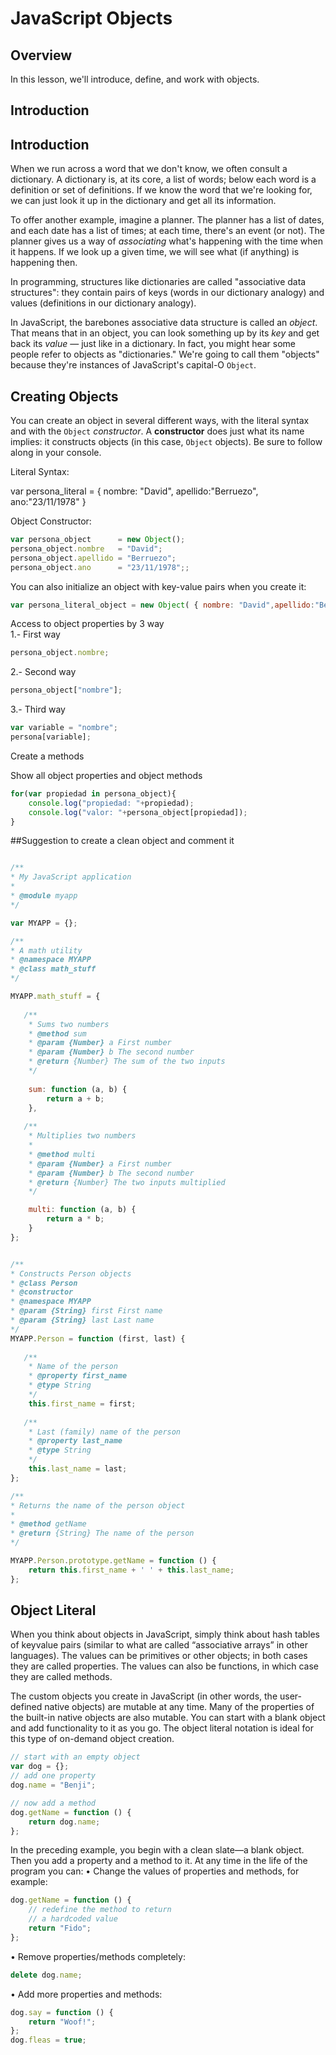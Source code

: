 # JavaScript Objects

## Overview

In this lesson, we'll introduce, define, and work with objects. 

## Introduction 

## Introduction 

When we run across a word that we don't know, we often consult a dictionary. A dictionary is, at its core, a list of words; below each word is a definition or set of definitions. If we know the word that we're looking for, we can just look it up in the dictionary and get all its information.

To offer another example, imagine a planner. The planner has a list of dates, and each date has a list of times; at each time, there's an event (or not). The planner gives us a way of _associating_ what's happening with the time when it happens. If we look up a given time, we will see what (if anything) is happening then.

In programming, structures like dictionaries are called "associative data structures": they contain pairs of keys (words in our dictionary analogy) and values (definitions in our dictionary analogy).

In JavaScript, the barebones associative data structure is called an _object_. That means that in an object, you can look something up by its _key_ and get back its _value_ — just like in a dictionary. In fact, you might hear some people refer to objects as "dictionaries." We're going to call them "objects" because they're instances of JavaScript's capital-O `Object`.

## Creating Objects

You can create an object in several different ways, with the literal syntax and with the `Object` _constructor_. A **constructor** does just what its name implies: it constructs objects (in this case, `Object` objects). Be sure to follow along in your console.

Literal Syntax:

var persona_literal = {
    nombre: "David",
    apellido:"Berruezo",
    ano:"23/11/1978"
}

Object Constructor:
```js
var persona_object      = new Object();
persona_object.nombre   = "David";
persona_object.apellido = "Berruezo";
persona_object.ano      = "23/11/1978";;
```
You can also initialize an object with key-value pairs when you create it:
```js
var persona_literal_object = new Object( { nombre: "David",apellido:"Berruezo", ano:"23/11/1978" } );
```
Access to object  properties by 3 way<br>
1.- First way
```js
persona_object.nombre;
```
2.- Second way
```js
persona_object["nombre"];
```
3.- Third way
```js
var variable = "nombre";
persona[variable];
```
Create a methods

Show all object properties and object methods
```js
for(var propiedad in persona_object){
    console.log("propiedad: "+propiedad);
    console.log("valor: "+persona_object[propiedad]);
}
```

##Suggestion to create a clean object and comment it

```js

/**
* My JavaScript application
*
* @module myapp
*/

var MYAPP = {};

/**
* A math utility
* @namespace MYAPP
* @class math_stuff
*/

MYAPP.math_stuff = {
    
   /**
    * Sums two numbers
    * @method sum
    * @param {Number} a First number
    * @param {Number} b The second number
    * @return {Number} The sum of the two inputs
    */
    
    sum: function (a, b) {
        return a + b;
    },
    
   /**
    * Multiplies two numbers
    *
    * @method multi
    * @param {Number} a First number
    * @param {Number} b The second number
    * @return {Number} The two inputs multiplied
    */

    multi: function (a, b) {
        return a * b;
    }
};


/**
* Constructs Person objects
* @class Person
* @constructor
* @namespace MYAPP
* @param {String} first First name
* @param {String} last Last name
*/
MYAPP.Person = function (first, last) {
    
   /**
    * Name of the person
    * @property first_name
    * @type String
    */
    this.first_name = first;
    
   /**
    * Last (family) name of the person
    * @property last_name
    * @type String
    */
    this.last_name = last;
};

/**
* Returns the name of the person object
*
* @method getName
* @return {String} The name of the person
*/

MYAPP.Person.prototype.getName = function () {
    return this.first_name + ' ' + this.last_name;
};
```

## Object Literal

When you think about objects in JavaScript, simply think about hash tables of keyvalue
pairs (similar to what are called “associative arrays” in other languages). The
values can be primitives or other objects; in both cases they are called properties. The
values can also be functions, in which case they are called methods.

The custom objects you create in JavaScript (in other words, the user-defined native
objects) are mutable at any time. Many of the properties of the built-in native objects
are also mutable. You can start with a blank object and add functionality to it as you
go. The object literal notation is ideal for this type of on-demand object creation.


```js
// start with an empty object
var dog = {};
// add one property
dog.name = "Benji";

// now add a method
dog.getName = function () {
    return dog.name;
};
```

In the preceding example, you begin with a clean slate—a blank object. Then you add
a property and a method to it. At any time in the life of the program you can:
• Change the values of properties and methods, for example:

```js
dog.getName = function () {
    // redefine the method to return
    // a hardcoded value
    return "Fido";
};
```

• Remove properties/methods completely:

```js
delete dog.name;
```

• Add more properties and methods:

```js
dog.say = function () {
    return "Woof!";
};
dog.fleas = true;
```

